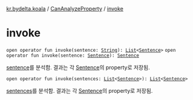 [kr.bydelta.koala](../index.md) / [CanAnalyzeProperty](index.md) / [invoke](./invoke.md)

# invoke

`open operator fun invoke(sentence: `[`String`](https://kotlinlang.org/api/latest/jvm/stdlib/kotlin/-string/index.html)`): `[`List`](https://kotlinlang.org/api/latest/jvm/stdlib/kotlin.collections/-list/index.html)`<`[`Sentence`](../-sentence/index.md)`>`
`open operator fun invoke(sentence: `[`Sentence`](../-sentence/index.md)`): `[`Sentence`](../-sentence/index.md)

[sentence](invoke.md#kr.bydelta.koala.CanAnalyzeProperty$invoke(kotlin.String)/sentence)를 분석함. 결과는 각 [Sentence](../-sentence/index.md)의 property로 저장됨.

`open operator fun invoke(sentences: `[`List`](https://kotlinlang.org/api/latest/jvm/stdlib/kotlin.collections/-list/index.html)`<`[`Sentence`](../-sentence/index.md)`>): `[`List`](https://kotlinlang.org/api/latest/jvm/stdlib/kotlin.collections/-list/index.html)`<`[`Sentence`](../-sentence/index.md)`>`

[sentences](invoke.md#kr.bydelta.koala.CanAnalyzeProperty$invoke(kotlin.collections.List((kr.bydelta.koala.Sentence)))/sentences)를 분석함. 결과는 각 [Sentence](../-sentence/index.md)의 property로 저장됨.

